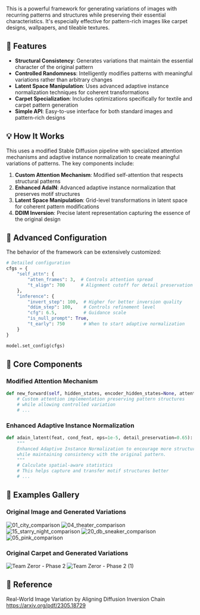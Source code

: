 This is a powerful framework for generating variations of images with recurring patterns and structures while preserving their essential characteristics. It's especially effective for pattern-rich images like carpet designs, wallpapers, and tileable textures.

## 🌟 Features

- **Structural Consistency**: Generates variations that maintain the essential character of the original pattern
- **Controlled Randomness**: Intelligently modifies patterns with meaningful variations rather than arbitrary changes
- **Latent Space Manipulation**: Uses advanced adaptive instance normalization techniques for coherent transformations
- **Carpet Specialization**: Includes optimizations specifically for textile and carpet pattern generation
- **Simple API**: Easy-to-use interface for both standard images and pattern-rich designs

## 💡 How It Works

This uses a modified Stable Diffusion pipeline with specialized attention mechanisms and adaptive instance normalization to create meaningful variations of patterns. The key components include:

1. **Custom Attention Mechanism**: Modified self-attention that respects structural patterns
2. **Enhanced AdaIN**: Advanced adaptive instance normalization that preserves motif structures
3. **Latent Space Manipulation**: Grid-level transformations in latent space for coherent pattern modifications
4. **DDIM Inversion**: Precise latent representation capturing the essence of the original design

## 🔧 Advanced Configuration

The behavior of the framework can be extensively customized:

```python
# Detailed configuration
cfgs = {
    "self_attn": {
        "atten_frames": 3,  # Controls attention spread
        "t_align": 700      # Alignment cutoff for detail preservation
    },
    "inference": {
        "invert_step": 100,  # Higher for better inversion quality
        "ddim_step": 100,    # Controls refinement level
        "cfg": 6.5,          # Guidance scale
        "is_null_prompt": True,
        "t_early": 750       # When to start adaptive normalization
    }
}

model.set_config(cfgs)
```

## 🧩 Core Components

### Modified Attention Mechanism

```python
def new_forward(self, hidden_states, encoder_hidden_states=None, attention_mask=None, temb=None, **cross_attention_kwargs):
    # Custom attention implementation preserving pattern structures
    # while allowing controlled variation
    # ...
```

### Enhanced Adaptive Instance Normalization

```python
def adain_latent(feat, cond_feat, eps=1e-5, detail_preservation=0.65):
    """
    Enhanced Adaptive Instance Normalization to encourage more structural variations
    while maintaining consistency with the original pattern.
    """
    # Calculate spatial-aware statistics
    # This helps capture and transfer motif structures better
    # ...
```

## 🎨 Examples Gallery


### Original Image and Generated Variations

![01_city_comparison](https://github.com/user-attachments/assets/f1214ae6-4059-4e6c-9d80-a9fcceea744e)
![04_theater_comparison](https://github.com/user-attachments/assets/c7eea09c-237b-43b0-b740-689c1110c047)
![15_starry_night_comparison](https://github.com/user-attachments/assets/acc09bc9-ded7-45b1-8d3a-c14e04a33656)
![20_db_sneaker_comparison](https://github.com/user-attachments/assets/8217d89c-ff32-43d6-a2cd-995c31b95351)
![05_pink_comparison](https://github.com/user-attachments/assets/247ef772-a87a-4eef-a03e-42142a59bcd2)


### Original Carpet and Generated Variations
![Team Zeror - Phase 2](https://github.com/user-attachments/assets/88b98e17-1abf-4f0c-b5f6-d6cc89149324)
![Team Zeror - Phase 2 (1)](https://github.com/user-attachments/assets/04784d69-e8ec-4ab4-affb-408dc1b7eed5)




## 📝 Reference
Real-World Image Variation by Aligning Diffusion Inversion Chain
https://arxiv.org/pdf/2305.18729


